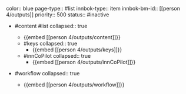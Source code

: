 color:: blue
page-type:: #list
innbok-type:: item
innbok-bm-id:: [[person 4/outputs]]
priority:: 500
status:: #inactive

- #content #list
  collapsed:: true
	- {{embed [[person 4/outputs/content]]}}
  - #keys
    collapsed:: true
	  - {{embed [[person 4/outputs/keys]]}}
  - #innCoPilot
    collapsed:: true
	  - {{embed [[person 4/outputs/innCoPilot]]}}

- #workflow
  collapsed:: true
	- {{embed [[person 4/outputs/workflow]]}}


